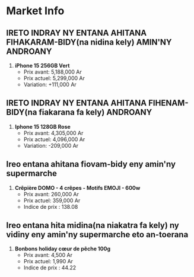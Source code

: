# Market Info

## IRETO INDRAY NY ENTANA AHITANA FIHAKARAM-BIDY(na nidina kely) AMIN'NY ANDROANY

1. **iPhone 15 256GB Vert**
   - Prix avant: 5,188,000 Ar
   - Prix actuel: 5,299,000 Ar
   - Variation: +111,000 Ar

## IRETO INDRAY NY ENTANA AHITANA FIHENAM-BIDY(na fiakarana fa kely) ANDROANY

1. **Iphone 15 128GB Rose**
   - Prix avant: 4,305,000 Ar
   - Prix actuel: 4,096,000 Ar
   - Variation: -209,000 Ar

## Ireo entana ahitana fiovam-bidy eny amin'ny supermarche

1. **Crêpière DOMO - 4 crêpes - Motifs EMOJI - 600w**
   - Prix avant: 260,000 Ar
   - Prix actuel: 359,000 Ar
   - Indice de prix : 138.08

## Ireo entana hita midina(na niakatra fa kely) ny vidiny eny amin'ny supermarche eto an-toerana

1. **Bonbons holiday cœur de pêche 100g**
   - Prix avant: 4,500 Ar
   - Prix actuel: 1,990 Ar
   - Indice de prix : 44.22

